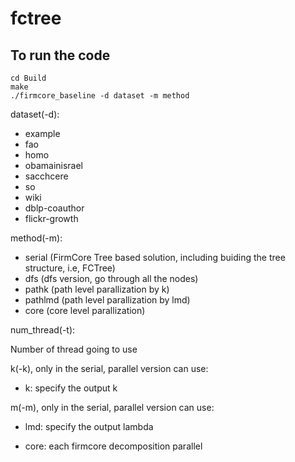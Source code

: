 # fctree

## To run the code

```
cd Build
make
./firmcore_baseline -d dataset -m method
```

dataset(-d):

- example
- fao
- homo
- obamainisrael
- sacchcere
- so
- wiki
- dblp-coauthor
- flickr-growth

method(-m):

- serial (FirmCore Tree based solution, including buiding the tree structure, i.e, FCTree)
- dfs (dfs version, go through all the nodes)
- pathk (path level parallization by k)
- pathlmd (path level parallization by lmd)
- core (core level parallization)

num_thread(-t): 

Number of thread going to use 

k(-k), only in the serial, parallel version can use:

- k: specify the output k

m(-m), only in the serial, parallel version can use:

- lmd: specify the output lambda

- core: each firmcore decomposition parallel
